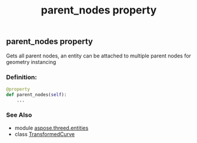 ﻿---
title: parent_nodes property
second_title: Aspose.3D for Python via .NET API References
description: 
type: docs
weight: 140
url: /python-net/aspose.threed.entities/transformedcurve/parent_nodes/
is_root: false
---

## parent_nodes property


Gets all parent nodes, an entity can be attached to multiple parent nodes for geometry instancing
### Definition:
```python
@property
def parent_nodes(self):
    ...
```

### See Also
* module [aspose.threed.entities](../../)
* class [TransformedCurve](/3d/python-net/aspose.threed.entities/transformedcurve)
